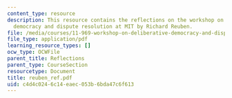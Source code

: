 ```yaml
---
content_type: resource
description: This resource contains the reflections on the workshop on deliberative
  democracy and dispute resolution at MIT by Richard Reuben.
file: /media/courses/11-969-workshop-on-deliberative-democracy-and-dispute-resolution-summer-2005/c4d4c0246c14eaec053b6bda47c6f613_reuben_ref.pdf
file_type: application/pdf
learning_resource_types: []
ocw_type: OCWFile
parent_title: Reflections
parent_type: CourseSection
resourcetype: Document
title: reuben_ref.pdf
uid: c4d4c024-6c14-eaec-053b-6bda47c6f613
---
```


